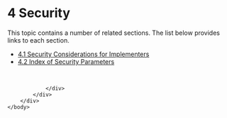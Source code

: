 <html dir="LTR" xmlns:mshelp="http://msdn.microsoft.com/mshelp" xmlns:ddue="http://ddue.schemas.microsoft.com/authoring/2003/5" xmlns:xlink="http://www.w3.org/1999/xlink" xmlns:tool="http://www.microsoft.com/tooltip">
    <head>
        <meta http-equiv="Content-Type" content="text/html; CHARSET=utf-8"></meta>
        <meta name="save" content="history"></meta>
        <title>4 Security</title>
        <xml>
            <mshelp:toctitle title="4 Security"></mshelp:toctitle>
            <mshelp:rltitle title="[MS-FSA]: Security"></mshelp:rltitle>
            <mshelp:keyword index="A" term="41748921-8e31-4e75-a1d9-7dc8d4c7dc23"></mshelp:keyword>
            <mshelp:attr name="DCSext.ContentType" value="open specification"></mshelp:attr>
            <mshelp:attr name="AssetID" value="41748921-8e31-4e75-a1d9-7dc8d4c7dc23"></mshelp:attr>
            <mshelp:attr name="TopicType" value="kbRef"></mshelp:attr>
            <mshelp:attr name="DCSext.Title" value="[MS-FSA]: Security" />
        </xml>
    </head>
    <body>
        <div id="header">
            <h1 class="heading">4 Security</h1>
        </div>
        <div id="mainSection">
            <div id="mainBody">
                <div id="allHistory" class="saveHistory"></div>
                <div id="sectionSection0" class="section" name="collapseableSection">
                    <p>This topic contains a number of related sections. The list below provides links to each section.<br /></p><ul><li><span><a href="7ba45bf9-b7ac-4083-a02c-fa69f400bf0d.md">4.1 Security Considerations for Implementers</a></span></li><li><span><a href="3534b858-685b-4f4a-abb2-29050e98b8f2.md">4.2 Index of Security Parameters</a></span></li></ul><p><br /></p>


                </div>
            </div>
        </div>
    </body>
</html>